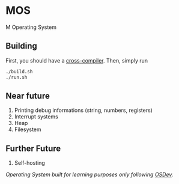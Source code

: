 # MOS
M Operating System

## Building
First, you should have a [cross-compiler](http://wiki.osdev.org/GCC_Cross-Compiler). Then, simply run
```bash
./build.sh
./run.sh
```

## Near future
1. Printing debug informations (string, numbers, registers)
2. Interrupt systems
3. Heap
4. Filesystem

## Further Future
1. Self-hosting

*Operating System built for learning purposes only following [OSDev](http://wiki.osdev.org/).*
